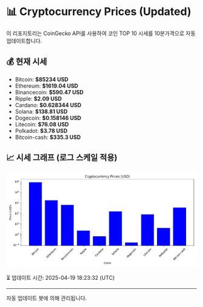 
# 📊 Cryptocurrency Prices (Updated)

이 리포지토리는 CoinGecko API를 사용하여 코인 TOP 10 시세를 10분가격으로 자동 업데이트합니다.

## 💰 현재 시세
- Bitcoin: **$85234 USD**
- Ethereum: **$1619.04 USD**
- Binancecoin: **$590.47 USD**
- Ripple: **$2.09 USD**
- Cardano: **$0.628344 USD**
- Solana: **$138.81 USD**
- Dogecoin: **$0.158146 USD**
- Litecoin: **$76.08 USD**
- Polkadot: **$3.78 USD**
- Bitcoin-cash: **$335.3 USD**

## 📈 시세 그래프 (로그 스케일 적용)
![Crypto Prices](crypto_prices.png)

⏳ 업데이트 시간: 2025-04-19 18:23:32 (UTC)

---
자동 업데이트 봇에 의해 관리됩니다.
